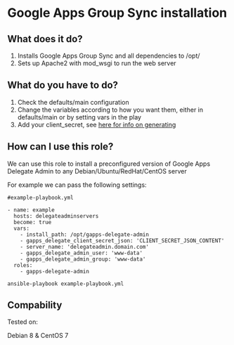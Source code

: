 # Google Apps Group Sync installation

## What does it do?

1. Installs Google Apps Group Sync and all dependencies to /opt/
2. Sets up Apache2 with mod_wsgi to run the web server

## What do you have to do?

1. Check the defaults/main configuration
2. Change the variables according to how you want them, either in defaults/main or by setting vars in the play
3. Add your client_secret, see [here for info on generating](https://developers.google.com/api-client-library/python/guide/aaa_oauth#acquiring--client-ids-and-secrets)

## How can I use this role?

We can use this role to install a preconfigured version of Google Apps Delegate Admin to any Debian/Ubuntu/RedHat/CentOS server

For example we can pass the following settings:

```
#example-playbook.yml

- name: example
  hosts: delegateadminservers
  become: true
  vars: 
    - install_path: /opt/gapps-delegate-admin
    - gapps_delegate_client_secret_json: 'CLIENT_SECRET_JSON_CONTENT'
    - server_name: 'delegateadmin.domain.com'
    - gapps_delegate_admin_user: 'www-data'
    - gapps_delegate_admin_group: 'www-data'
  roles:
    - gapps-delegate-admin
```

``` ansible-playbook example-playbook.yml ```

## Compability

Tested on:

Debian 8 & CentOS 7